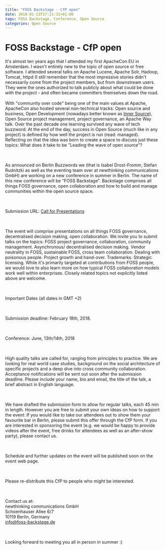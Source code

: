 ```yaml
---
title: "FOSS Backstage - CfP open"
date: 2018-01-23T17:21:31+01:00
tags: FOSS Backstage, Conference, Open Source
categories: Open Source
---
```


# FOSS Backstage - CfP open


It's almost ten years ago that I attended my first ApacheCon EU in Amsterdam.
I wasn't entirely new to the topic of open source or free software. I attended
several talks on Apache Lucene, Apache Solr, Hadoop, Tomcat, httpd (I still
remember that the most impressive stories didn't necessarily come from the
project members, but from downstream users. They were the ones authorized to
talk publicly about what could be done with the project - and often became
committers themselves down the road.
<br><br>
With "community over code" being one of the main values at Apache, ApacheCon
also hosted several non-technical tracks: Open source and business, Open
Development (nowadays better known as <a
href="http://innersourcecommons.org">Inner Source</a>), Open Source project
management, project governance, an Apache Way talk. Over the past decade one
learning survived any wave of tech buzzword: At the end of the day, success in
Open Source (much like in any project) is defined by how well the project is
run (read: managed). Reflecting on that the idea was born to create a space to
discuss just these topics: What does it take to be "Leading the wave of open
source"? 

<br><br>
As announced on Berlin Buzzwords we (that is Isabel Drost-Fromm, Stefan
Rudnitzki as well as the eventing team over at newthinking communications GmbH)
are working on a new conference in summer in Berlin. The name of this new
conference will be "FOSS Backstage". Backstage comprises all things
FOSS governance, open collaboration and how to build and manage communities
within the open source space.

<br><br>
Submission URL: <a href="https://foss-backstage.de/call-papers">Call for
Presentations</a>

<br><br>
The event will comprise presentations on all things FOSS governance,
decentralised decision making, open collaboration. We invite you to submit talks
on the topics: FOSS project governance, collaboration, community management.
Asynchronous/ decentralised decision making.  Vendor neutrality in FOSS,
sustainable FOSS, cross team collaboration.  Dealing with poisonous people.
Project growth and hand-over. Trademarks. Strategic licensing.  While it's
primarily targeted at contributions from FOSS people, we would love to also
learn more on how typical FOSS collaboration models work well within
enterprises. Closely related topics not explicitly listed above are welcome. 

<br><br>
Important Dates (all dates in GMT +2)

<br><br>
Submission deadline: February 18th, 2018.

<br><br>
Conference: June, 13th/14th, 2018

<br><br>
High quality talks are called for, ranging from principles to practice. We are
looking for real world case studies, background on the social architecture of
specific projects and a deep dive into cross community collaboration.
Acceptance notifications will be sent out soon after the submission deadline.
Please include your name, bio and email, the title of the talk, a brief abstract
in English language.

<br><br>
We have drafted the submission form to allow for regular talks, each 45 min in
length. However you are free to submit your own ideas on how to support the
event: If you would like to take our attendees out to show them your favourite
bar in Berlin, please submit this offer through the CfP form.  If you are
interested in sponsoring the event (e.g. we would be happy to provide videos
after the event, free drinks for attendees as well as an after-show party),
please contact us.

<br><br>
Schedule and further updates on the event will be published soon on the event
web page.

<br><br>
Please re-distribute this CfP to people who might be interested.

<br><br>
 Contact us at:<br>
 newthinking communications GmbH<br>
 Schoenhauser Allee 6/7<br>
 10119 Berlin, Germany<br>
 info@foss-backstage.de<br>

<br><br>
Looking forward to meeting you all in person in summer :)
